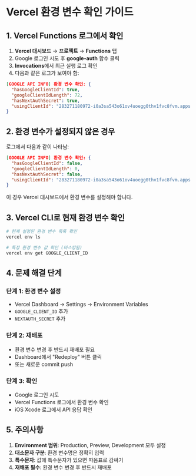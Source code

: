 # Vercel 환경 변수 확인 가이드

## 1. Vercel Functions 로그에서 확인

1. **Vercel 대시보드** → **프로젝트** → **Functions** 탭
2. Google 로그인 시도 후 **google-auth** 함수 클릭
3. **Invocations**에서 최근 실행 로그 확인
4. 다음과 같은 로그가 보여야 함:

```json
[GOOGLE API INFO] 환경 변수 확인: {
  "hasGoogleClientId": true,
  "googleClientIdLength": 72,
  "hasNextAuthSecret": true,
  "usingClientId": "283271180972-i0a3sa543o61ov4uoegg0thv1fvc8fvm.apps.googleusercontent.com"
}
```

## 2. 환경 변수가 설정되지 않은 경우

로그에서 다음과 같이 나타남:

```json
[GOOGLE API INFO] 환경 변수 확인: {
  "hasGoogleClientId": false,
  "googleClientIdLength": 0,
  "hasNextAuthSecret": false,
  "usingClientId": "283271180972-i0a3sa543o61ov4uoegg0thv1fvc8fvm.apps.googleusercontent.com"
}
```

이 경우 Vercel 대시보드에서 환경 변수를 설정해야 합니다.

## 3. Vercel CLI로 현재 환경 변수 확인

```bash
# 현재 설정된 환경 변수 목록 확인
vercel env ls

# 특정 환경 변수 값 확인 (마스킹됨)
vercel env get GOOGLE_CLIENT_ID
```

## 4. 문제 해결 단계

### 단계 1: 환경 변수 설정
- Vercel Dashboard → Settings → Environment Variables
- `GOOGLE_CLIENT_ID` 추가
- `NEXTAUTH_SECRET` 추가

### 단계 2: 재배포
- 환경 변수 변경 후 반드시 재배포 필요
- Dashboard에서 "Redeploy" 버튼 클릭
- 또는 새로운 commit push

### 단계 3: 확인
- Google 로그인 시도
- Vercel Functions 로그에서 환경 변수 확인
- iOS Xcode 로그에서 API 응답 확인

## 5. 주의사항

1. **Environment 범위**: Production, Preview, Development 모두 설정
2. **대소문자 구분**: 환경 변수명은 정확히 입력
3. **특수문자**: 값에 특수문자가 있으면 따옴표로 감싸기
4. **재배포 필수**: 환경 변수 변경 후 반드시 재배포 